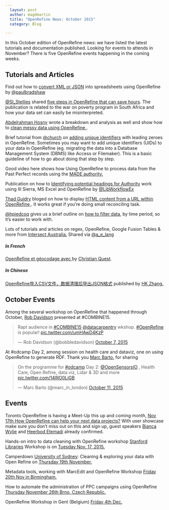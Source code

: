 ```yaml
---
  layout: post
  author: magdmartin
  title: "OpenRefine News: October 2015"
  category: Blog

---
```

In this October edition of OpenRefine news: we have listed the latest tutorials and documentation published. Looking for events to attends in November? There is five OpenRefine events happening in the coming weeks. 


## Tutorials and Articles 

Find out how to [convert XML or JSON](http://onlinejournalismblog.com/2015/10/21/how-to-convert-xml-or-json-into-spreadsheets-using-open-refine/)  into spreadsheets using OpenRefine by [@paulbradshaw](https://twitter.com/paulbradshaw)

[@SI_Stellies](https://twitter.com/SI_Stellies) shared [five steps in OpenRefine that can save hours](http://code4sa.org/2015/10/09/OpenRefine-5-steps.html). The publication is related to the war on poverty program in South Africa and how your data set can easily be misinterpreted. 

[Abdelrahman Hosny](http://abdelrahmanhosny.com/) wrote a breakdown and analysis as well and show how to [clean messy data using OpenRefine,](http://abdelrahmanhosny.com/2015/10/07/cleaning-messy-data-using-open-refine/).

Brief tutorial from [@church](https://twitter.com/church_c) on [adding unique identifiers](http://www.christophermchurch.com/adding-unique-identifiers-in-openrefine/) with leading zeroes in OpenRefine. Sometimes you may want to add unique identifiers (UIDs) to your data in OpenRefine (eg. migrating the data into a Database Management System (DBMS) like Access or Filemaker). This is a basic guideline of how to go about doing that step by step. 

Good video here shows how Using OpenRefine to process data from the Past Perfect records using the [MADE authority.](https://vimeo.com/139751008)  

Publication on how to [Identifying potential headings for Authority](http://epublications.marquette.edu/lib_fac/81/) work using III Sierra, MS Excel and OpenRefine by [@LibWorkflowEx](https://twitter.com/LibWorkflowEx) 

[Thad Guidry](https://twitter.com/thadguidry) bloged on how to display [HTML content from a URL within OpenRefine,](http://savetheworldnotyourmoney.blogspot.ca/2015/10/display-html-content-from-url-within.html). It works great if you’re doing small reconciling task.

[@hpiedcoq](https://twitter.com/hpiedcoq) gives us a brief outline on [how to filter data](http://oh-w.tf/post/131481133375/openrefine-filter-data-by-period-of-time), by time period, so it’s easier to work with.

Lots of tutorials and articles on regex, OpenRefine, Google Fusion Tables & more from [Intersect Australia.](http://www.intersect.org.au/course-resources) Shared via [@a_e_lang](https://twitter.com/a_e_lang)

##### In French

 [OpenRefine et géocodage avec ](https://cquest.hackpad.com/OpenRefine-et-gocodage-avec-adresse.data.gouv.fr-PCbRafrVuef) by [Christian Quest](https://cquest.hackpad.com/ep/profile/qnmPcumtxjo).
 
##### In Chinese
 
[OpenRefine导入CSV文件，数据清理后导出JSON格式](http://www.cnblogs.com/1zhk/p/4790100.html) published by [HK Zhang.](http://www.cnblogs.com/1zhk/)
 
## October Events

Among the several workshop on OpenRefine that happened through October, [Rob Davidson](https://twitter.com/bobbledavidson) presented at #COMBINE15. 

<blockquote class="twitter-tweet" lang="en"><p lang="en" dir="ltr">Rapt audience in <a href="https://twitter.com/hashtag/COMBINE15?src=hash">#COMBINE15</a> <a href="https://twitter.com/datacarpentry">@datacarpentry</a> wkshop. <a href="https://twitter.com/hashtag/OpenRefine?src=hash">#OpenRefine</a> is popular! <a href="http://t.co/umHAwD4KzP">pic.twitter.com/umHAwD4KzP</a></p>&mdash; Rob Davidson (@bobbledavidson) <a href="https://twitter.com/bobbledavidson/status/651556849636913152">October 7, 2015</a></blockquote>
<script async src="//platform.twitter.com/widgets.js" charset="utf-8"></script> 

At #odcamp Day 2, among session on health care and dataviz, one on using OpenRefine to generate RDF. Thank you [Marc Barto.](https://twitter.com/marc_in_london) for sharing

<blockquote class="twitter-tweet" lang="en"><p lang="en" dir="ltr">On the programme for <a href="https://twitter.com/hashtag/odcamp?src=hash">#odcamp</a> Day 2: <a href="https://twitter.com/OpenSensorsIO">@OpenSensorsIO</a> , Health Care,  Open Refine, data viz, Lidar &amp; 3D and more <a href="http://t.co/14IRO0LiGB">pic.twitter.com/14IRO0LiGB</a></p>&mdash; Marc Barto (@marc_in_london) <a href="https://twitter.com/marc_in_london/status/653154972880777216">October 11, 2015</a></blockquote>
<script async src="//platform.twitter.com/widgets.js" charset="utf-8"></script>



## Events

Toronto OpenRefine is having a Meet-Up this up and coming month, [Nov 17th   How OpenRefine can help your next data projects?](http://www.meetup.com/Toronto-OpenRefine-Meetup/events/226377148/?a=ra1_te) With user showcase make sure you don’t miss out on this and sign up, guest speakers [Bianca Wylie](http://twitter.com/biancawylie) and [Heerbod Etemadi](http://www.itcentralstation.com/users/heerbod-etemadi) already confirmed.

Hands-on intro to data cleaning with OpenRefine workshop [Stanford Libraries](https://twitter.com/stanfordlibs) Workshop is on [Tuesday Nov. 17, 2015.](http://library.stanford.edu/research/data-management-services/events#refine)

Camperdown [University of Sydney](https://twitter.com/sydney_uni): Cleaning & exploring your data with Open Refine on [Thursday 19th November.](http://www.eventbrite.com.au/e/usyd-cleaning-exploring-your-data-with-open-refine-registration-19037151633?ref=ebapi)  

Metadata tools, working with MarcEdit and OpenRefine Workshop [Friday 20th Nov in Birmingham.](https://catandindexgroup.wordpress.com/2015/10/27/metadata-tools-working-with-marcedit-and-openrefine/)  

How to automate the administration of PPC campaigns using OpenRefine [Thursday November 26th Brno, Czech Republic.](http://www.marketingfestival.cz/en/workshop/karel-rujzl)

OpenRefine Workshop in Gent (Belgium) [Friday 4th Dec.](http://ow.ly/TTpg3)
